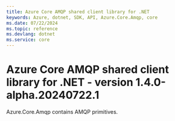 ```yaml
---
title: Azure Core AMQP shared client library for .NET
keywords: Azure, dotnet, SDK, API, Azure.Core.Amqp, core
ms.date: 07/22/2024
ms.topic: reference
ms.devlang: dotnet
ms.service: core
---
```

# Azure Core AMQP shared client library for .NET - version 1.4.0-alpha.20240722.1 


Azure.Core.Amqp contains AMQP primitives. 

